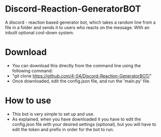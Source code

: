 # Discord-Reaction-GeneratorBOT
A discord - reaction based generator bot, which takes a random line from a file in a folder and sends it to users who reacts on the message. With an inbuilt optional cool-down system.

# Download
- You can download this directly from the command line using the following command: 
- "git clone https://github.com/4-04/Discord-Reaction-GeneratorBOT/"
- Once downloaded, edit the config.json file, and run the 'main.py' file.

# How to use
- This bot is very simple to set up and use.
- As explained, when you have downloaded it you have to edit the config.json file with your desired settings (optional), but you will have   to edit the token and prefix in order for the bot to run.
